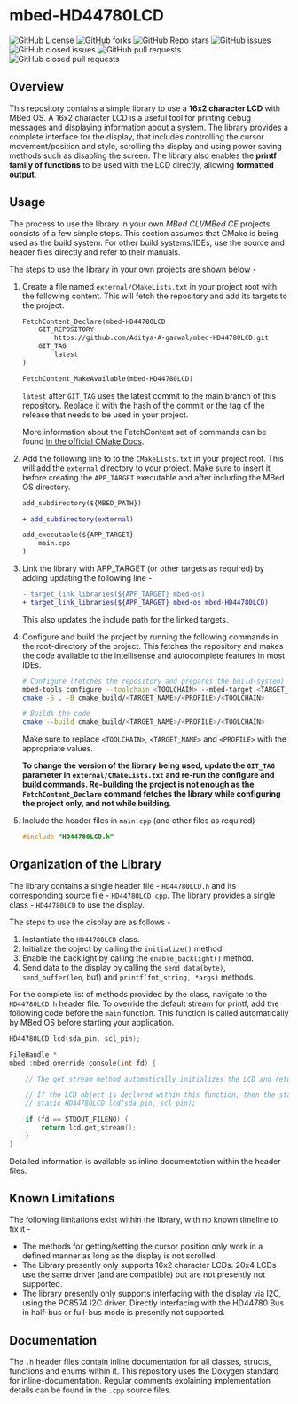 # mbed-HD44780LCD

![GitHub License](https://img.shields.io/github/license/Aditya-A-garwal/mbed-HD44780LCD)
![GitHub forks](https://img.shields.io/github/forks/Aditya-A-garwal/mbed-HD44780LCD?style=flat-square&color=blue)
![GitHub Repo stars](https://img.shields.io/github/stars/Aditya-A-garwal/mbed-HD44780LCD?style=flat-square&color=blue)
![GitHub issues](https://img.shields.io/github/issues-raw/Aditya-A-garwal/mbed-HD44780LCD?style=flat-square&color=indianred)
![GitHub closed issues](https://img.shields.io/github/issues-closed-raw/Aditya-A-garwal/mbed-HD44780LCD?style=flat-square)
![GitHub pull requests](https://img.shields.io/github/issues-pr/Aditya-A-garwal/mbed-HD44780LCD?style=flat-square&color=indianred)
![GitHub closed pull requests](https://img.shields.io/github/issues-pr-closed/Aditya-A-garwal/mbed-HD44780LCD?style=flat-square)

## Overview

This repository contains a simple library to use a **16x2 character LCD** with MBed OS. A 16x2 character LCD is a useful tool for printing debug messages and displaying information about a system. The library provides a complete interface for the display, that includes controlling the cursor movement/position and style, scrolling the display and using power saving methods such as disabling the screen. The library also enables the **printf family of functions** to be used with the LCD directly, allowing **formatted output**.

## Usage

The process to use the library in your own *MBed CLI/MBed CE* projects consists of a few simple steps. This section assumes that CMake is being used as the build system. For other build systems/IDEs, use the source and header files directly and refer to their manuals.

The steps to use the library in your own projects are shown below -

1. Create a file named ```external/CMakeLists.txt``` in your project root with the following content. This will fetch the repository and add its targets to the project.

    ```diff
    FetchContent_Declare(mbed-HD44780LCD
        GIT_REPOSITORY
            https://github.com/Aditya-A-garwal/mbed-HD44780LCD.git
        GIT_TAG
            latest
    )

    FetchContent_MakeAvailable(mbed-HD44780LCD)
    ```

    ```latest``` after ```GIT_TAG``` uses the latest commit to the main branch of this repository. Replace it with the hash of the commit or the tag of the release that needs to be used in your project.

    More information about the FetchContent set of commands can be found [in the official CMake Docs](https://cmake.org/cmake/help/latest/module/FetchContent.html).

2. Add the following line to to the ```CMakeLists.txt``` in your project root. This will add the ```external``` directory to your project. Make sure to insert it before creating the ```APP_TARGET``` executable and after including the MBed OS directory.

    ```diff
    add_subdirectory(${MBED_PATH})

    + add_subdirectory(external)

    add_executable(${APP_TARGET}
        main.cpp
    )
    ```

3. Link the library with APP_TARGET (or other targets as required) by adding updating the following line -

    ```diff
    - target_link_libraries(${APP_TARGET} mbed-os)
    + target_link_libraries(${APP_TARGET} mbed-os mbed-HD44780LCD)
    ```

    This also updates the include path for the linked targets.

4. Configure and build the project by running the following commands in the root-directory of the project. This fetches the repository and makes the code available to the intellisense and autocomplete features in most IDEs.

    ```bash
    # Configure (fetches the repository and prepares the build-system)
    mbed-tools configure --toolchain <TOOLCHAIN> --mbed-target <TARGET_NAME> --profile <PROFILE>
    cmake -S . -B cmake_build/<TARGET_NAME>/<PROFILE>/<TOOLCHAIN>

    # Builds the code
    cmake --build cmake_build/<TARGET_NAME>/<PROFILE>/<TOOLCHAIN>
    ```

    Make sure to replace ```<TOOLCHAIN>```, ```<TARGET_NAME>``` and ```<PROFILE>``` with the appropriate
    values.

    **To change the version of the library being used, update the ```GIT_TAG``` parameter in ```external/CMakeLists.txt``` and re-run the configure and build commands. Re-building the project is not enough as the ```FetchContent_Declare``` command fetches the library while configuring the project only, and not while building.**

5. Include the header files in ```main.cpp``` (and other files as required) -

    ```cpp
    #include "HD44780LCD.h"
    ```

## Organization of the Library

The library contains a single header file - ```HD44780LCD.h``` and its corresponding source file - ```HD44780LCD.cpp```. The library provides a single class - ```HD44780LCD``` to use the display.

The steps to use the display are as follows -

1. Instantiate the ```HD44780LCD``` class.
2. Initialize the object by calling the ```initialize()``` method.
3. Enable the backlight by calling the ```enable_backlight()``` method.
3. Send data to the display by calling the ```send_data(byte)```, ```send_buffer(len```, buf) and ```printf(fmt_string, *args)``` methods.

For the complete list of methods provided by the class, navigate to the ```HD44780LCD.h``` header file. To override the default stream for printf, add the following code before the ```main``` function. This function is called automatically by MBed OS before starting your application.

```cpp
HD44780LCD lcd(sda_pin, scl_pin);

FileHandle *
mbed::mbed_override_console(int fd) {

    // The get_stream method automatically initializes the LCD and returns a pointer to the underlying stream

    // If the LCD object is declared within this function, then the static lifetime specifier must be used to prevent it from being destructed
    // static HD44780LCD lcd(sda_pin, scl_pin);

    if (fd == STDOUT_FILENO) {
        return lcd.get_stream();
    }
}
```

Detailed information is available as inline documentation within the header files.

## Known Limitations

The following limitations exist within the library, with no known timeline to fix it -

- The methods for getting/setting the cursor position only work in a defined manner as long as the display is not scrolled.
- The Library presently only supports 16x2 character LCDs. 20x4 LCDs use the same driver (and are compatible) but are not presently not supported.
- The library presently only supports interfacing with the display via I2C, using the PC8574 I2C driver. Directly interfacing with the HD44780 Bus in half-bus or full-bus mode is presently not supported.

## Documentation

The ```.h``` header files contain inline documentation for all classes, structs, functions and enums within it. This repository uses the Doxygen standard for inline-documentation. Regular comments explaining implementation details can be found in the ```.cpp``` source files.
